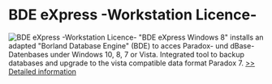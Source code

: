 # BDE eXpress -Workstation Licence-
![BDE eXpress -Workstation Licence-](https://mycommerce.akamaized.net/api/pimages/P300651814/BIG/300651814.JPG)
"BDE eXpress Windows 8" installs an adapted "Borland Database Engine" (BDE) to acces Paradox- und dBase-Datenbases under Windows 10, 8, 7 or Vista.
Integrated tool to backup databases and upgrade to the vista compatible data format Paradox 7.
[>> Detailed information](https://secure.shareit.com/shareit/product.html?productid=300651814&affiliateid=200057808)